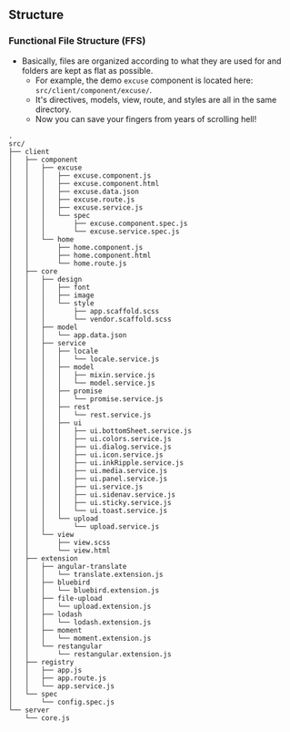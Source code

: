 ## Structure

### Functional File Structure (FFS)
- Basically, files are organized according to what they are used for and folders are kept as flat as possible.
	- For example, the demo `excuse` component is located here: `src/client/component/excuse/`.
	- It's directives, models, view, route, and styles are all in the same directory.
	- Now you can save your fingers from years of scrolling hell!

```
.
src/
├── client
│   ├── component
│   │   ├── excuse
│   │   │   ├── excuse.component.js
│   │   │   ├── excuse.component.html
│   │   │   ├── excuse.data.json
│   │   │   ├── excuse.route.js
│   │   │   ├── excuse.service.js
│   │   │   └── spec
│   │   │       ├── excuse.component.spec.js
│   │   │       └── excuse.service.spec.js
│   │   └── home
│   │       ├── home.component.js
│   │       ├── home.component.html
│   │       └── home.route.js
│   ├── core
│   │   ├── design
│   │   │   ├── font
│   │   │   ├── image
│   │   │   └── style
│   │   │       ├── app.scaffold.scss
│   │   │       └── vendor.scaffold.scss
│   │   ├── model
│   │   │   └── app.data.json
│   │   ├── service
│   │   │   ├── locale
│   │   │   │   └── locale.service.js
│   │   │   ├── model
│   │   │   │   ├── mixin.service.js
│   │   │   │   └── model.service.js
│   │   │   ├── promise
│   │   │   │   └── promise.service.js
│   │   │   ├── rest
│   │   │   │   └── rest.service.js
│   │   │   ├── ui
│   │   │   │   ├── ui.bottomSheet.service.js
│   │   │   │   ├── ui.colors.service.js
│   │   │   │   ├── ui.dialog.service.js
│   │   │   │   ├── ui.icon.service.js
│   │   │   │   ├── ui.inkRipple.service.js
│   │   │   │   ├── ui.media.service.js
│   │   │   │   ├── ui.panel.service.js
│   │   │   │   ├── ui.service.js
│   │   │   │   ├── ui.sidenav.service.js
│   │   │   │   ├── ui.sticky.service.js
│   │   │   │   └── ui.toast.service.js
│   │   │   └── upload
│   │   │       └── upload.service.js
│   │   └── view
│   │       ├── view.scss
│   │       └── view.html
│   ├── extension
│   │   ├── angular-translate
│   │   │   └── translate.extension.js
│   │   ├── bluebird
│   │   │   └── bluebird.extension.js
│   │   ├── file-upload
│   │   │   └── upload.extension.js
│   │   ├── lodash
│   │   │   └── lodash.extension.js
│   │   ├── moment
│   │   │   └── moment.extension.js
│   │   └── restangular
│   │       └── restangular.extension.js
│   ├── registry
│   │   ├── app.js
│   │   ├── app.route.js
│   │   └── app.service.js
│   └── spec
│       └── config.spec.js
└── server
    └── core.js

```
